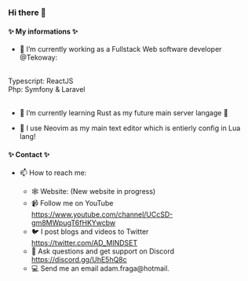 ### Hi there 👋

#### ✨ My informations ✨ 



- 🔭 I’m currently working as a Fullstack Web software developer @Tekoway:
<br>
     Typescript: ReactJS<br>
     Php: Symfony & Laravel<br>
<br>
   
- 🌱 I’m currently learning Rust as my future main server langage 👻

- 🫥 I use Neovim as my main text editor which is entierly config in Lua lang!

    
#### ✨ Contact ✨ 

- 📫 How to reach me: 

  - 🕸️ Website: (New website in progress)
  - 📹 Follow me on YouTube https://www.youtube.com/channel/UCcSD-gm8MWpugT6fHKYwcbw
  - 🐦 I post blogs and videos to Twitter https://twitter.com/AD_MINDSET 
  - 🔌 Ask questions and get support on Discord https://discord.gg/UhE5hQ8c
  - 💻 Send me an email adam.fraga@hotmail.
